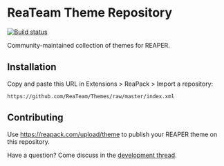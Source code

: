 # ReaTeam Theme Repository

[![Build status](https://travis-ci.org/ReaTeam/Themes.svg?branch=master)](https://travis-ci.org/ReaTeam/Themes)

Community-maintained collection of themes for REAPER.

## Installation

Copy and paste this URL in Extensions > ReaPack > Import a repository:

```
https://github.com/ReaTeam/Themes/raw/master/index.xml
```

## Contributing

Use <https://reapack.com/upload/theme> to publish your REAPER theme on this repository.

Have a question? Come discuss in the [development thread](https://forum.cockos.com/showthread.php?t=169127).
